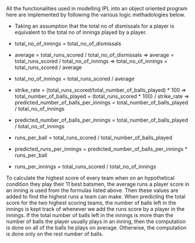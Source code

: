 All the functionalities used in modelling IPL into an object oriented program here are implemented by following the various logic methadologies below.

* Taking an assumption that the total no of dismissals for a player is equivalent to the total no of innings played by a player.

* total_no_of_innings = total_no_of_dismissals
* average = total_runs_scored / total_no_of_dismissals
=> average = total_runs_scored / total_no_of_innings
=> total_no_of_innings = total_runs_scored / average

* total_no_of_innings = total_runs_scored / average

* strike_rate = (total_runs_scored/total_number_of_balls_played) * 100
=> total_number_of_balls_played = (total_runs_scored * 100) / strike_rate
=> predicted_number_of_balls_per_innings = total_number_of_balls_played / total_no_of_innings

* predicted_number_of_balls_per_innings = total_number_of_balls_played / total_no_of_innings

* runs_per_ball = total_runs_scored / total_number_of_balls_played
* predicted_runs_per_innings = predicted_number_of_balls_per_innings * runs_per_ball

* runs_per_innings = total_runs_scored / total_no_of_innings

To calculate the highest score of every team when on an hypothetical condition they play their 11 best batsmen, the average runs a player score in an inning is used from the formulas listed above. Then these values are added to find the highest runs a team can make.
When predicting the total score for the two highest scoring teams, the number of balls left in the innings is kept track of whenever we add the runs score by a player in the innings. If the total number of balls left in the innings is more than the number of balls the player usually plays in an inning, then the computation is done on all of the balls he plays on average. Otherwise, the computation is done only on the rest number of balls.

